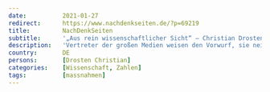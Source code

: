 ```yaml
---
date:          2021-01-27
redirect:      https://www.nachdenkseiten.de/?p=69219
title:         NachDenkSeiten
subtitle:      '„Aus rein wissenschaftlicher Sicht“ – Christian Drosten im Tagesthemen-Interview'
description:   'Vertreter der großen Medien weisen den Vorwurf, sie neigten dazu, in Sachen Corona Panik zu schüren, gerne von sich. Wie falsch sie damit liegen, zeigt ein Interview mit dem Virologen Christian Drosten, das die Tagesthemen-Moderatorin Caren Miosga in der gestrigen Sendung führte. Dass Drosten innerhalb der Virologenzunft eher zu den „Falken“ gerechnet werden kann, ist hinlänglich bekannt. Doch ...'
country:       DE
persons:       [Drosten Christian]
categories:    [Wissenschaft, Zahlen]
tags:          [massnahmen]
---
```


